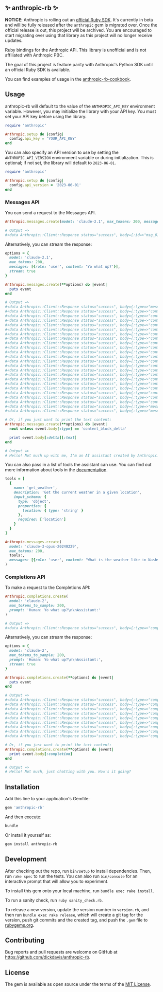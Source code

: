 ## ✨ anthropic-rb ✨

**NOTICE**: Anthropic is rolling out an [official Ruby SDK](https://github.com/anthropics/anthropic-sdk-ruby). It's currently in beta and will be fully released after the `anthropic` gem is migrated over. Once the official release is out, this project will be archived. You are encouraged to start migrating over using that library as this project will no longer receive updates.

Ruby bindings for the Anthropic API. This library is unofficial and is not affiliated with Anthropic PBC.

The goal of this project is feature parity with Anthropic's Python SDK until an official Ruby SDK is available.

You can find examples of usage in the [anthropic-rb-cookbook](https://github.com/dickdavis/anthropic-rb-cookbook/).

## Usage

anthropic-rb will default to the value of the `ANTHROPIC_API_KEY` environment variable. However, you may initialize the library with your API key. You must set your API key before using the library.

```ruby
require 'anthropic'

Anthropic.setup do |config|
  config.api_key = 'YOUR_API_KEY'
end
```

You can also specify an API version to use by setting the `ANTHROPIC_API_VERSION` environment variable or during initialization. This is optional; if not set, the library will default to `2023-06-01`.

```ruby
require 'anthropic'

Anthropic.setup do |config|
  config.api_version = '2023-06-01'
end
```

### Messages API

You can send a request to the Messages API.

```ruby
Anthropic.messages.create(model: 'claude-2.1', max_tokens: 200, messages: [{role: 'user', content: 'Yo what up?'}])

# Output =>
#<data Anthropic::Client::Response status="success", body={:id=>"msg_01UqHiw6oFLjMYiLV8hkXsrR", :type=>"message", :role=>"assistant", :model=>"claude-2.1", :content=>[{:type=>"text", :text=>"Hello! Not much up with me, just chatting with you. How's it going?"}], :stop_reason=>"end_turn", :stop_sequence=>nil, :usage=>{:input_tokens=>13, :output_tokens=>22}}>
```

Alternatively, you can stream the response:

```ruby
options = {
  model: 'claude-2.1',
  max_tokens: 200,
  messages: [{role: 'user', content: 'Yo what up?'}],
  stream: true
}

Anthropic.messages.create(**options) do |event|
  puts event
end

# Output =>
#<data Anthropic::Client::Response status="success", body={:type=>"message_start", :message=>{:id=>"msg_01EsYcQkBJrHrtgpY5ZcLzvf", :type=>"message", :role=>"assistant", :model=>"claude-2.1", :content=>[], :stop_reason=>nil, :stop_sequence=>nil, :usage=>{:input_tokens=>13, :output_tokens=>1}}}>
#<data Anthropic::Client::Response status="success", body={:type=>"content_block_start", :index=>0, :content_block=>{:type=>"text", :text=>""}}>
#<data Anthropic::Client::Response status="success", body={:type=>"content_block_delta", :index=>0, :delta=>{:type=>"text_delta", :text=>"Hello"}}>
#<data Anthropic::Client::Response status="success", body={:type=>"content_block_delta", :index=>0, :delta=>{:type=>"text_delta", :text=>"!"}}>
#<data Anthropic::Client::Response status="success", body={:type=>"content_block_delta", :index=>0, :delta=>{:type=>"text_delta", :text=>" Not"}}>
#<data Anthropic::Client::Response status="success", body={:type=>"content_block_delta", :index=>0, :delta=>{:type=>"text_delta", :text=>" much"}}>
#<data Anthropic::Client::Response status="success", body={:type=>"content_block_delta", :index=>0, :delta=>{:type=>"text_delta", :text=>" up"}}>
#<data Anthropic::Client::Response status="success", body={:type=>"content_block_delta", :index=>0, :delta=>{:type=>"text_delta", :text=>" with"}}>
#<data Anthropic::Client::Response status="success", body={:type=>"content_block_delta", :index=>0, :delta=>{:type=>"text_delta", :text=>" me"}}>
#<data Anthropic::Client::Response status="success", body={:type=>"content_block_delta", :index=>0, :delta=>{:type=>"text_delta", :text=>","}}>
#<data Anthropic::Client::Response status="success", body={:type=>"content_block_delta", :index=>0, :delta=>{:type=>"text_delta", :text=>" I"}}>
#<data Anthropic::Client::Response status="success", body={:type=>"content_block_delta", :index=>0, :delta=>{:type=>"text_delta", :text=>"'m"}}>
#<data Anthropic::Client::Response status="success", body={:type=>"content_block_delta", :index=>0, :delta=>{:type=>"text_delta", :text=>" an"}}>
#<data Anthropic::Client::Response status="success", body={:type=>"content_block_delta", :index=>0, :delta=>{:type=>"text_delta", :text=>" AI"}}>
#<data Anthropic::Client::Response status="success", body={:type=>"content_block_delta", :index=>0, :delta=>{:type=>"text_delta", :text=>" assistant"}}>
#<data Anthropic::Client::Response status="success", body={:type=>"content_block_delta", :index=>0, :delta=>{:type=>"text_delta", :text=>" create"}}>
#<data Anthropic::Client::Response status="success", body={:type=>"content_block_delta", :index=>0, :delta=>{:type=>"text_delta", :text=>"d by"}}>
#<data Anthropic::Client::Response status="success", body={:type=>"content_block_delta", :index=>0, :delta=>{:type=>"text_delta", :text=>" An"}}>
#<data Anthropic::Client::Response status="success", body={:type=>"content_block_delta", :index=>0, :delta=>{:type=>"text_delta", :text=>"throp"}}>
#<data Anthropic::Client::Response status="success", body={:type=>"content_block_delta", :index=>0, :delta=>{:type=>"text_delta", :text=>"ic"}}>
#<data Anthropic::Client::Response status="success", body={:type=>"content_block_delta", :index=>0, :delta=>{:type=>"text_delta", :text=>"."}}>
#<data Anthropic::Client::Response status="success", body={:type=>"content_block_stop", :index=>0}>
#<data Anthropic::Client::Response status="success", body={:type=>"message_delta", :delta=>{:stop_reason=>"end_turn", :stop_sequence=>nil}, :usage=>{:output_tokens=>23}}>
#<data Anthropic::Client::Response status="success", body={:type=>"message_stop"}>

# Or, if you just want to print the text content:
Anthropic.messages.create(**options) do |event|
  next unless event.body[:type] == 'content_block_delta'

  print event.body[:delta][:text]
end

# Output =>
# Hello! Not much up with me, I'm an AI assistant created by Anthropic.
```

You can also pass in a list of tools the assistant can use. You can find out more information about tools in the [documentation](https://docs.anthropic.com/claude/docs/tool-use).

```ruby
tools = [
  {
    name: 'get_weather',
    description: 'Get the current weather in a given location',
    input_schema: {
      type: 'object',
      properties: {
        location: { type: 'string' }
      },
      required: ['location']
    }
  }
]

Anthropic.messages.create(
  model: 'claude-3-opus-20240229',
  max_tokens: 200,
  tools:,
  messages: [{role: 'user', content: 'What is the weather like in Nashville?'}]
)
```

### Completions API

To make a request to the Completions API:

```ruby
Anthropic.completions.create(
  model: 'claude-2',
  max_tokens_to_sample: 200,
  prompt: 'Human: Yo what up?\n\nAssistant:'
)

# Output =>
#<data Anthropic::Client::Response status="success", body={:type=>"completion", :id=>"compl_01Y9ptPR7xGHaH9rC3ffJExU", :completion=>" Hello! Not much going on here. How about you?", :stop_reason=>"stop_sequence", :model=>"claude-2.1", :stop=>"\n\nHuman:", :log_id=>"compl_01Y9ptPR7xGHaH9rC3ffJExU"}>
```

Alternatively, you can stream the response:

```ruby
options = {
  model: 'claude-2',
  max_tokens_to_sample: 200,
  prompt: 'Human: Yo what up?\n\nAssistant:',
  stream: true
}

Anthropic.completions.create(**options) do |event|
  puts event
end

# Output =>
#<data Anthropic::Client::Response status="success", body={:type=>"completion", :id=>"compl_015AktggW7tcM4w11YpkuMbP", :completion=>" Hello", :stop_reason=>nil, :model=>"claude-2.1", :stop=>nil, :log_id=>"compl_015AktggW7tcM4w11YpkuMbP"}>
#<data Anthropic::Client::Response status="success", body={:type=>"completion", :id=>"compl_015AktggW7tcM4w11YpkuMbP", :completion=>"!", :stop_reason=>nil, :model=>"claude-2.1", :stop=>nil, :log_id=>"compl_015AktggW7tcM4w11YpkuMbP"}>
#<data Anthropic::Client::Response status="success", body={:type=>"completion", :id=>"compl_015AktggW7tcM4w11YpkuMbP", :completion=>" Not", :stop_reason=>nil, :model=>"claude-2.1", :stop=>nil, :log_id=>"compl_015AktggW7tcM4w11YpkuMbP"}>
#<data Anthropic::Client::Response status="success", body={:type=>"completion", :id=>"compl_015AktggW7tcM4w11YpkuMbP", :completion=>" much", :stop_reason=>nil, :model=>"claude-2.1", :stop=>nil, :log_id=>"compl_015AktggW7tcM4w11YpkuMbP"}>
#<data Anthropic::Client::Response status="success", body={:type=>"completion", :id=>"compl_015AktggW7tcM4w11YpkuMbP", :completion=>" going", :stop_reason=>nil, :model=>"claude-2.1", :stop=>nil, :log_id=>"compl_015AktggW7tcM4w11YpkuMbP"}>
#<data Anthropic::Client::Response status="success", body={:type=>"completion", :id=>"compl_015AktggW7tcM4w11YpkuMbP", :completion=>" on", :stop_reason=>nil, :model=>"claude-2.1", :stop=>nil, :log_id=>"compl_015AktggW7tcM4w11YpkuMbP"}>
#<data Anthropic::Client::Response status="success", body={:type=>"completion", :id=>"compl_015AktggW7tcM4w11YpkuMbP", :completion=>" here", :stop_reason=>nil, :model=>"claude-2.1", :stop=>nil, :log_id=>"compl_015AktggW7tcM4w11YpkuMbP"}>
#<data Anthropic::Client::Response status="success", body={:type=>"completion", :id=>"compl_015AktggW7tcM4w11YpkuMbP", :completion=>".", :stop_reason=>nil, :model=>"claude-2.1", :stop=>nil, :log_id=>"compl_015AktggW7tcM4w11YpkuMbP"}>
#<data Anthropic::Client::Response status="success", body={:type=>"completion", :id=>"compl_015AktggW7tcM4w11YpkuMbP", :completion=>"", :stop_reason=>"stop_sequence", :model=>"claude-2.1", :stop=>"\n\nHuman:", :log_id=>"compl_015AktggW7tcM4w11YpkuMbP"}>

# Or, if you just want to print the text content:
Anthropic.completions.create(**options) do |event|
  print event.body[:completion]
end

# Output =>
# Hello! Not much, just chatting with you. How's it going?
```

## Installation

Add this line to your application's Gemfile:

```ruby
gem 'anthropic-rb'
```

And then execute:

```bash
bundle
```

Or install it yourself as:

```bash
gem install anthropic-rb
```

## Development

After checking out the repo, run `bin/setup` to install dependencies. Then, run `rake spec` to run the tests. You can also run `bin/console` for an interactive prompt that will allow you to experiment.

To install this gem onto your local machine, run `bundle exec rake install`.

To run a sanity check, run `ruby sanity_check.rb`.

To release a new version, update the version number in `version.rb`, and then run `bundle exec rake release`, which will create a git tag for the version, push git commits and the created tag, and push the `.gem` file to [rubygems.org](https://rubygems.org).

## Contributing

Bug reports and pull requests are welcome on GitHub at https://github.com/dickdavis/anthropic-rb.

## License

The gem is available as open source under the terms of the [MIT License](https://opensource.org/licenses/MIT).

